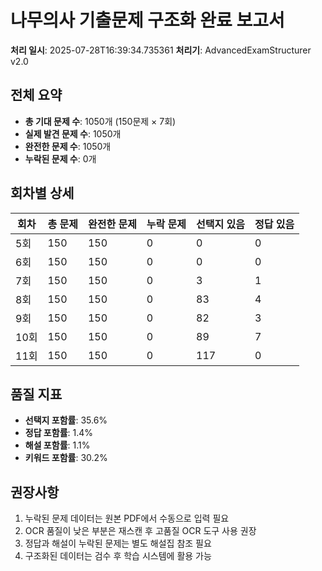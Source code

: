 # 나무의사 기출문제 구조화 완료 보고서

**처리 일시**: 2025-07-28T16:39:34.735361
**처리기**: AdvancedExamStructurer v2.0

## 전체 요약

- **총 기대 문제 수**: 1050개 (150문제 × 7회)
- **실제 발견 문제 수**: 1050개
- **완전한 문제 수**: 1050개
- **누락된 문제 수**: 0개

## 회차별 상세

| 회차 | 총 문제 | 완전한 문제 | 누락 문제 | 선택지 있음 | 정답 있음 |
|------|---------|-------------|-----------|-------------|----------|
| 5회 | 150 | 150 | 0 | 0 | 0 |
| 6회 | 150 | 150 | 0 | 0 | 0 |
| 7회 | 150 | 150 | 0 | 3 | 1 |
| 8회 | 150 | 150 | 0 | 83 | 4 |
| 9회 | 150 | 150 | 0 | 82 | 3 |
| 10회 | 150 | 150 | 0 | 89 | 7 |
| 11회 | 150 | 150 | 0 | 117 | 0 |

## 품질 지표

- **선택지 포함률**: 35.6%
- **정답 포함률**: 1.4%
- **해설 포함률**: 1.1%
- **키워드 포함률**: 30.2%

## 권장사항

1. 누락된 문제 데이터는 원본 PDF에서 수동으로 입력 필요
2. OCR 품질이 낮은 부분은 재스캔 후 고품질 OCR 도구 사용 권장
3. 정답과 해설이 누락된 문제는 별도 해설집 참조 필요
4. 구조화된 데이터는 검수 후 학습 시스템에 활용 가능
